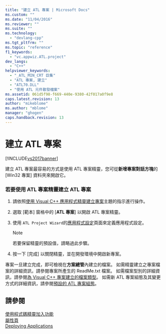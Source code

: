 ```yaml
---
title: "建立 ATL 專案 | Microsoft Docs"
ms.custom: ""
ms.date: "11/04/2016"
ms.reviewer: ""
ms.suite: ""
ms.technology: 
  - "devlang-cpp"
ms.tgt_pltfrm: ""
ms.topic: "reference"
f1_keywords: 
  - "vc.appwiz.ATL.project"
dev_langs: 
  - "C++"
helpviewer_keywords: 
  - "_ATL_MIN_CRT 巨集"
  - "ATL 專案, 建立"
  - "ATL70.DLL"
  - "使用 ATL 元件散發檔案"
ms.assetid: 061d5f98-f669-440e-9380-42f017a0f9e8
caps.latest.revision: 13
author: "mikeblome"
ms.author: "mblome"
manager: "ghogen"
caps.handback.revision: 13
---
```

# 建立 ATL 專案
[!INCLUDE[vs2017banner](../../assembler/inline/includes/vs2017banner.md)]

建立 ATL 專案最容易的方式是使用 ATL 專案精靈，您可從**新增專案對話方塊**的 \[Win32 專案\] 資料夾來開啟它。  
  
### 若要使用 ATL 專案精靈建立 ATL 專案  
  
1.  請依照[使用 Visual C\+\+ 應用程式精靈建立專案](../../ide/creating-desktop-projects-by-using-application-wizards.md)主題的指示進行操作。  
  
2.  選取 \[範本\] 窗格中的 \[**ATL 專案**\] 以開啟 ATL 專案精靈。  
  
3.  使用 `ATL Project Wizard`的[應用程式設定](../../atl/reference/application-settings-atl-project-wizard.md)頁面來定義應用程式設定。  
  
    > [!NOTE]
    >  若要保留精靈的預設值，請略過此步驟。  
  
4.  按一下 \[完成\] 以關閉精靈，並在開發環境中開啟新專案。  
  
 專案一旦建立完成，即可檢視在**方案總管**內建立的檔案。  如需精靈建立之專案檔案的詳細資訊，請參閱專案所產生的 ReadMe.txt 檔案。  如需檔案型別的詳細資訊，請參閱[為 Visual C\+\+ 專案建立的檔案類型](../../ide/file-types-created-for-visual-cpp-projects.md)。  如需新 ATL 專案組態及其變更方式的詳細資訊，請參閱[預設的 ATL 專案組態](../../atl/reference/default-atl-project-configurations.md)。  
  
## 請參閱  
 [使用程式碼精靈加入功能](../../ide/adding-functionality-with-code-wizards-cpp.md)   
 [屬性頁](../../ide/property-pages-visual-cpp.md)   
 [Deploying Applications](http://msdn.microsoft.com/zh-tw/4ff8881d-0daf-47e7-bfe7-774c625031b4)
